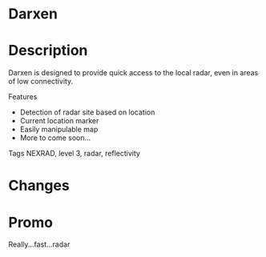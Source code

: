 
# Darxen

# Description

Darxen is designed to provide quick access to the local radar, even in areas of low connectivity.

Features
- Detection of radar site based on location
- Current location marker
- Easily manipulable map
- More to come soon...

Tags
NEXRAD, level 3, radar, reflectivity

# Changes

# Promo
Really...fast...radar
